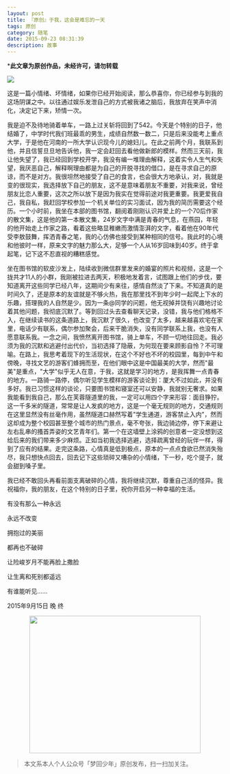```yaml
---
layout: post
title: 『原创』于我，这会是难忘的一天
tags: 原创
category: 随笔
date: 2015-09-23 08:31:39
description: 故事
---
```


***此文章为原创作品，未经许可，请勿转载**

![](http://7xlkoc.com1.z0.glb.clouddn.com/bikegirl2.png)

这是一篇小情绪、坏情绪，如果你已经开始阅读，那么恭喜你，你已经参与到我的这场阴谋之中。以往通过娱乐发泄自己的方式被我诸之脑后，我放弃在笑声中消化，决定记下来，矫情一次。

我是迫不及待地骑着单车，一路上过关斩将回到了542。今天是个特别的日子，他结婚了，中学时代我们班最乖的男生，成绩自然数一数二，只是后来没能考上重点大学，于是他在河南的一所大学认识现今儿的媳妇儿。在此之前两个月，我联系到他，并且信誓旦旦地告诉他，我一定会赶回去看他做新郎的模样。然而三天前，我让他失望了，我已经回到学校开学，我没有编一堆理由解释，这着实令人生气和失望，我厌恶自己，解释啊理由都是为自己的开脱寻找的借口，是在寻求自己的原谅，而不是对方。我很坦然地接受了自己的食言，也会很大方地承认，对，我就是变的很现实，我选择放下自己的朋友，这不是意味着朋友不重要，对我来说，曾经朋友比恋人重要，这次之所以放下是因为我实在觉得前途对我更重要。我更爱我自己，我自私，我赶回学校参加一个机关单位的实习面试，因为我的简历需要这个经历。一个小时前，我坐在本部的图书馆，翻阅着刚刚认识并爱上的一个70后作家的散文集，这是他的第一本散文集，24岁文字中满是青春的气息，在燕园，年轻的他开始走上作家之路，看着这些略显稚嫩而激情澎湃的文字，看着他在90年代受李敖鼓舞，挥洒青春之笔，我的心仿佛也接受到某种相同的信号。我此时的心境和他彼时一样，原来文字的魅力那么大，足够一个人从16岁回味到40岁。终于拿起笔，记下这不忍直视的糟糕感觉。

坐在图书馆的软皮沙发上，陆续收到微信群里发来的婚宴的照片和视频，这是一个拢共才11人的小群，我刚被拉进去两天，积极地发着言，试图跟上他们的步伐，要知道离开这些同学已经八年，这期间少有来往，感情自然淡了下来。不知道真的是时间久了，还是原本的友谊就是不够火热，我在那里找不到年少时一起爬上下水的乐趣，搭理我的人自然是少。因为一条@同学的问题，他无视掉并饶有兴趣地讨论着其他问题，我彻底沉默了。等到回过头去查看聊天记录，没错，我与他们格格不入，在继续读书的这条道路上，我沉默了很久，也改变了太多，越来越喜欢宅在家里，电话少有联系，偶尔参加聚会，后来干脆消失，没有同学联系上我，也没有人愿意联系我。一念之间，我愤然离开图书馆，骑上单车，不顾一切地往回走。我必须为我的沉默和逃避付出代价，当初选择了隐蔽，为何现在要来顾影自怜？不可理喻。在路上，我思考着现下的生活现状，在这个不好也不坏的校园里，每到中午和傍晚，寻找文艺的游客们蜂拥而至，在他们眼中这是中国最美的大学，然而"最美"是重点，"大学"似乎无人在意，于我，这就是学习的地方，是我挥舞一点青春的地方。一路骑一路停，偶尔听见学生模样的游客谈论到：厦大不过如此，并没有多好。我已习惯这样的谈论，只要图书馆和寝室还可以安静，我就别无奢求。如果我能看到我自己，那么在芙蓉隧道里的我，一定可以用四个字来形容：面目狰狞。这一千多米的隧道，常常是让人发疯的地方，这是一个毫无规则的地方，交通规则在这里显然没有丝毫作用，虽然隧道口赫然写着"学生通道，游客禁止入内"，然而这却成为整个校园甚至整个城市的热门景点，毫不夸张，我边骑边停，停下来避让左右乱串的搔首弄姿的文艺青年们。第一个在这墙壁上涂鸦的创意者一定没想到这给后来的我们带来多少麻烦。正如当初我选择逃避，选择疏离曾经的玩伴一样，得到了应有的结果。走完这条路，心情真是低到极点，原本的一点点食欲已然消失殆尽，我只想快点回去，回去记下这些琐碎又嘈杂的小情绪，下一秒，吃个提子，就会甜到嗓子里。

我已经不敢回头再看前面支离破碎的心情，我将继续沉默，尊重自己活的怪异。我祝福你，我的朋友，在这个特别的日子里，祝你开启另一种幸福的生活。

有没有那么一种永远

永远不改变

拥抱过的美丽

都再也不破碎

让险峻岁月不能再脸上撒脸

让生离和死别都遥远

有谁能听见……

2015年9月15日 晚 终

<div align="center">
<img src="http://7xlkoc.com1.z0.glb.clouddn.com/qrcodenew.jpg" width="400" height="320" />
</div>

> 本文系本人个人公众号「梦回少年」原创发布，扫一扫加关注。